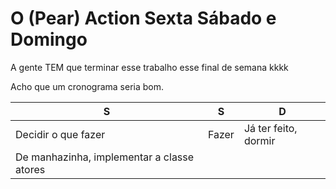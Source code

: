 # O (Pear) Action Sexta Sábado e Domingo

A gente TEM que terminar esse trabalho esse final de semana kkkk

Acho que um cronograma seria bom.

| S | S | D 
|---|---|---
|Decidir o que fazer | Fazer | Já ter feito, dormir
|De manhazinha, implementar a classe atores | |
